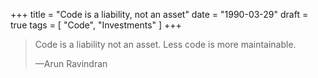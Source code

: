+++
title = "Code is a liability, not an asset"
date = "1990-03-29"
draft = true
tags = [
    "Code",
    "Investments"
]
+++

> Code is a liability not an asset. Less code is more maintainable.
>
> —Arun Ravindran
